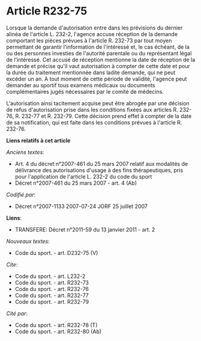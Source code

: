 # Article R232-75

Lorsque la demande d'autorisation entre dans les prévisions du dernier alinéa de l'article L. 232-2, l'agence accuse
réception de la demande comportant les pièces prévues à l'article R. 232-73 par tout moyen permettant de garantir
l'information de l'intéressé et, le cas échéant, de la ou des personnes investies de l'autorité parentale ou du représentant
légal de l'intéressé. Cet accusé de réception mentionne la date de réception de la demande et précise qu'il vaut autorisation
à compter de cette date et pour la durée du traitement mentionnée dans ladite demande, qui ne peut excéder un an. A tout
moment de cette période de validité, l'agence peut demander au sportif tous examens médicaux ou documents complémentaires
jugés nécessaires par le comité de médecins.

L'autorisation ainsi tacitement acquise peut être abrogée par une décision de refus d'autorisation prise dans les conditions
fixées aux articles R. 232-76, R. 232-77 et R. 232-79. Cette décision prend effet à compter de la date de sa notification,
qui est faite dans les conditions prévues à l'article R. 232-76.

**Liens relatifs à cet article**

_Anciens textes_:

  - Art. 4 du décret n°2007-461 du 25 mars 2007 relatif aux modalités de délivrance des autorisations d'usage à des fins thérapeutiques, pris pour l'application de l'article L. 232-2 du code du sport
  - Décret n°2007-461 du 25 mars 2007 - art. 4 (Ab)

_Codifié par_:

  - Décret n°2007-1133 2007-07-24 JORF 25 juillet 2007

**Liens**:

  - TRANSFERE: Décret n°2011-59 du 13 janvier 2011 - art. 2

_Nouveaux textes_:

  - Code du sport. - art. D232-75 (V)

_Cite_:

  - Code du sport. - art. L232-2
  - Code du sport. - art. R232-73
  - Code du sport. - art. R232-76
  - Code du sport. - art. R232-77
  - Code du sport. - art. R232-79

_Cité par_:

  - Code du sport. - art. R232-78 (T)
  - Code du sport. - art. R232-80 (Ab)
